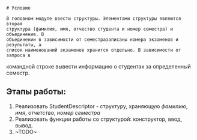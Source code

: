 	# Условие

	В головном модуле ввести структуры. Элементами структуры являются вторая
	структура (фамилия, имя, отчество студента и номер семестра) и объединение. В
	объединении в зависимости от семестразаписаны номера экзаменов и результаты, а
	список наименований экзаменов хранится отдельно. В зависимости от запроса в
командной строке вывести информацию о студентах за определенный семестр.

## Этапы работы:

1. Реализовать StudentDescriptor - структуру, храняющую *фамилию*, *имя*, *отчетство*, *номер семестра*
2. Реализовать функции работы со структурой: конструктор, ввод, вывод.
3. ~TODO~
